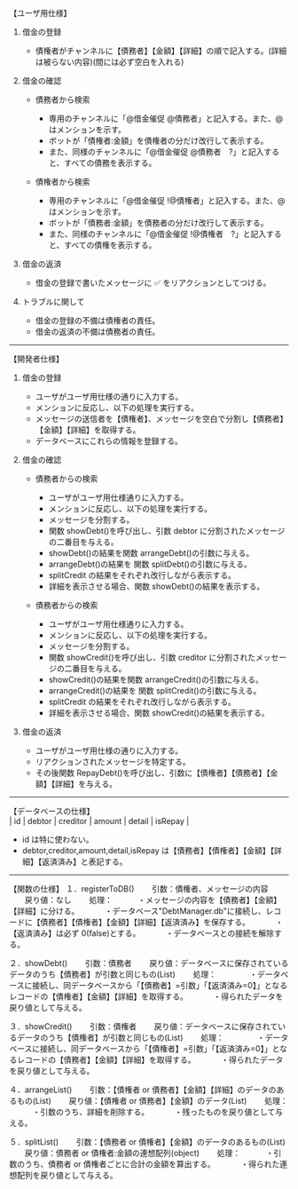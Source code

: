 【ユーザ用仕様】

1. 借金の登録

   - 債権者がチャンネルに【債務者】【金額】【詳細】の順で記入する。(詳細は被らない内容)(間には必ず空白を入れる)

1. 借金の確認

   - 債務者から検索

     - 専用のチャンネルに「@借金催促 @債務者」と記入する。また、@はメンションを示す。
     - ボットが「債権者:金額」を債権者の分だけ改行して表示する。
     - また、同様のチャンネルに「@借金催促 @債務者　?」と記入すると、すべての債務を表示する。

   - 債権者から検索
     - 専用のチャンネルに「@借金催促 !@債権者」と記入する。また、@はメンションを示す。
     - ボットが「債務者:金額」を債務者の分だけ改行して表示する。
     - また、同様のチャンネルに「@借金催促 !@債権者　?」と記入すると、すべての債権を表示する。

1. 借金の返済

   - 借金の登録で書いたメッセージに ✅ をリアクションとしてつける。

1. トラブルに関して
   - 借金の登録の不備は債権者の責任。
   - 借金の返済の不備は債務者の責任。

---

【開発者仕様】

1. 借金の登録

   - ユーザがユーザ用仕様の通りに入力する。
   - メンションに反応し、以下の処理を実行する。
   - メッセージの送信者を【債権者】、メッセージを空白で分割し【債務者】【金額】【詳細】を取得する。
   - データベースにこれらの情報を登録する。

1. 借金の確認

   - 債務者からの検索

     - ユーザがユーザ用仕様通りに入力する。
     - メンションに反応し、以下の処理を実行する。
     - メッセージを分割する。
     - 関数 showDebt()を呼び出し、引数 debtor に分割されたメッセージの二番目を与える。
     - showDebt()の結果を関数 arrangeDebt()の引数に与える。
     - arrangeDebt()の結果を 関数 splitDebt()の引数に与える。
     - splitCredit の結果をそれぞれ改行しながら表示する。
     - 詳細を表示させる場合、関数 showDebt()の結果を表示する。

   - 債務者からの検索

     - ユーザがユーザ用仕様通りに入力する。
     - メンションに反応し、以下の処理を実行する。
     - メッセージを分割する。
     - 関数 showCredit()を呼び出し、引数 creditor に分割されたメッセージの二番目を与える。
     - showCredit()の結果を関数 arrangeCredit()の引数に与える。
     - arrangeCredit()の結果を 関数 splitCredit()の引数に与える。
     - splitCredit の結果をそれぞれ改行しながら表示する。
     - 詳細を表示させる場合、関数 showCredit()の結果を表示する。

1. 借金の返済
   - ユーザがユーザ用仕様の通りに入力する。
   - リアクションされたメッセージを特定する。
   - その後関数 RepayDebt()を呼び出し、引数に【債権者】【債務者】【金額】【詳細】を与える。

---

【データベースの仕様】  
| id | debtor | creditor | amount | detail | isRepay |

- id は特に使わない。
- debtor,creditor,amount,detail,isRepay は【債務者】【債権者】【金額】【詳細】【返済済み】と表記する。

---

【関数の仕様】
１．registerToDB()
　　引数：債権者、メッセージの内容
　　戻り値：なし
　　処理：
　　　・メッセージの内容を【債務者】【金額】【詳細】に分ける。
　　　・データベース"DebtManager.db"に接続し、レコードに【債務者】【債権者】【金額】【詳細】【返済済み】を保存する。
　　　・【返済済み】は必ず 0(false)とする。
　　　・データベースとの接続を解除する。

２．showDebt()
　　引数：債務者
　　戻り値：データベースに保存されているデータのうち【債務者】が引数と同じもの(List)
　　処理：
　　　　・データベースに接続し、同データベースから「【債務者】=引数」「【返済済み=0】」となるレコードの【債権者】【金額】【詳細】を取得する。
　　　・得られたデータを戻り値として与える。

３．showCredit()
　　引数：債権者
　　戻り値：データベースに保存されているデータのうち【債権者】が引数と同じもの(List)
　　処理：
　　　　・データベースに接続し、同データベースから「【債権者】=引数」「【返済済み=0】」となるレコードの【債務者】【金額】【詳細】を取得する。
　　　・得られたデータを戻り値として与える。

４．arrangeList()
　　引数：【債権者 or 債務者】【金額】【詳細】のデータのあるもの(List)
　　戻り値：【債権者 or 債務者】【金額】のデータ(List)
　　処理：
　　　・引数のうち、詳細を削除する。
　　　・残ったものを戻り値として与える。

５．splitList()
　　引数：【債務者 or 債権者】【金額】のデータのあるもの(List)
　　戻り値：債務者 or 債権者:金額の連想配列(object)
　　処理：
　　　・引数のうち、債務者 or 債権者ごとに合計の金額を算出する。
　　　・得られた連想配列を戻り値として与える。
